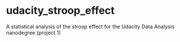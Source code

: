 # udacity_stroop_effect
A statistical analysis of the stroop effect for the Udacity Data Analysis nanodegree (project 1)
